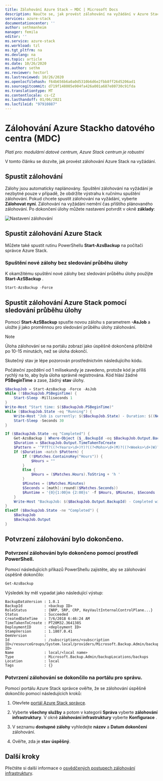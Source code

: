 ```yaml
---
title: Zálohování Azure Stack – MDC | Microsoft Docs
description: Naučte se, jak provést zálohování na vyžádání v Azure Stack pro modulární datové centrum (MDC).
services: azure-stack
documentationcenter: ''
author: sethmanheim
manager: femila
editor: ''
ms.service: azure-stack
ms.workload: tzl
ms.tgt_pltfrm: na
ms.devlang: na
ms.topic: article
ms.date: 10/26/2020
ms.author: sethm
ms.reviewer: hectorl
ms.lastreviewed: 10/26/2020
ms.openlocfilehash: f64b656b6a0a0d5310b6d6e2fbb8ff26d5206ad1
ms.sourcegitcommit: d719f148005e904fa426a001a687e80730c91fda
ms.translationtype: MT
ms.contentlocale: cs-CZ
ms.lasthandoff: 01/06/2021
ms.locfileid: "97910887"
---
```

# <a name="back-up-azure-stack---modular-data-center-mdc"></a>Zálohování Azure Stackho datového centra (MDC)

*Platí pro: modulární datové centrum, Azure Stack centrum je robustní*

V tomto článku se dozvíte, jak provést zálohování Azure Stack na vyžádání.

## <a name="start-backup"></a>Spustit zálohování

Zálohy jsou automaticky naplánovány. Spuštění zálohování na vyžádání je nezbytné pouze v případě, že obdržíte výstrahu k ručnímu spuštění zálohování. Pokud chcete spustit zálohování na vyžádání, vyberte **Zálohovat nyní**. Zálohování na vyžádání nemění čas příštího plánovaného zálohování. Po dokončení úlohy můžete nastavení potvrdit v okně **základy**:

![Nastavení zálohování](media/azure-stack-backup-back-up-azure-stack-tzl/on-demand-backup.png)

## <a name="start-azure-stack-backup"></a>Spustit zálohování Azure Stack

Můžete také spustit rutinu PowerShellu **Start-AzsBackup** na počítači správce Azure Stack.

### <a name="start-a-new-backup-without-job-progress-tracking"></a>Spuštění nové zálohy bez sledování průběhu úlohy

K okamžitému spuštění nové zálohy bez sledování průběhu úlohy použijte **Start-AzSBackup** .

```powershell
Start-AzsBackup -Force
```

## <a name="start-azure-stack-backup-with-job-progress-tracking"></a>Spustit zálohování Azure Stack pomocí sledování průběhu úlohy

Pomocí **Start-AzSBackup** spusťte novou zálohu s parametrem **-AsJob** a uložte ji jako proměnnou pro sledování průběhu úlohy zálohování.

> [!NOTE]
> Úloha zálohování se na portálu zobrazí jako úspěšně dokončená přibližně po 10-15 minutách, než se úloha dokončí.
>
> Skutečný stav je lépe pozorován prostřednictvím následujícího kódu.

Počáteční zpoždění od 1 milisekundy je zavedeno, protože kód je příliš rychlý na to, aby byla úloha správně registrována. Kód hlásí žádné **PSBeginTime** a zase, žádný **stav** úlohy.

```powershell
$BackupJob = Start-AzsBackup -Force -AsJob
While (!$BackupJob.PSBeginTime) {
    Start-Sleep -Milliseconds 1
}
Write-Host "Start time: $($BackupJob.PSBeginTime)"
While ($BackupJob.State -eq "Running") {
    Write-Host "Job is currently: $($BackupJob.State) - Duration: $((New-TimeSpan -Start ($BackupJob.PSBeginTime) -End (Get-Date)).ToString().Split(".")[0])"
    Start-Sleep -Seconds 30
}

If ($BackupJob.State -eq "Completed") {
    Get-AzsBackup | Where-Object {$_.BackupId -eq $BackupJob.Output.BackupId}
    $Duration = $BackupJob.Output.TimeTakenToCreate
    $Pattern = '^P?T?((?<Years>\d+)Y)?((?<Mohs>\d+)M)?((?<Weeks>\d+)W)?((?<Days>\d+)D)?(T((?<Hours>\d+)H)?((?<Minutes>\d+)M)?((?<Seconds>\d*(\.)?\d*)S)?)$'
    If ($Duration -match $Pattern) {
        If (!$Matches.ContainsKey("Hours")) {
            $Hours = ""
        } 
        Else {
            $Hours = ($Matches.Hours).ToString + 'h '
        }
        $Minutes = ($Matches.Minutes)
        $Seconds = [math]::round(($Matches.Seconds))
        $Runtime = '{0}{1:00}m {2:00}s' -f $Hours, $Minutes, $Seconds
    }
    Write-Host "BackupJob: $($BackupJob.Output.BackupId) - Completed with Status: $($BackupJob.Output.Status) - It took: $($Runtime) to run" -ForegroundColor Green
}
ElseIf ($BackupJob.State -ne "Completed") {
    $BackupJob
    $BackupJob.Output
}
```

## <a name="confirm-backup-has-completed"></a>Potvrzení zálohování bylo dokončeno.

### <a name="confirm-backup-has-completed-using-powershell"></a>Potvrzení zálohování bylo dokončeno pomocí prostředí PowerShell.

Pomocí následujících příkazů PowerShellu zajistěte, aby se zálohování úspěšně dokončilo:

```powershell
Get-AzsBackup
```

Výsledek by měl vypadat jako následující výstup:

```shell
BackupDataVersion : 1.0.1
BackupId          : <backup ID>
RoleStatus        : {NRP, SRP, CRP, KeyVaultInternalControlPlane...}
Status            : Succeeded
CreatedDateTime   : 7/6/2018 6:46:24 AM
TimeTakenToCreate : PT20M32.364138S
DeploymentID      : <deployment ID>
StampVersion      : 1.1807.0.41
OemVersion        : 
Id                : /subscriptions/<subscription ID>/resourceGroups/System.local/providers/Microsoft.Backup.Admin/backupLocations/local/backups/<backup ID>
Name              : local/<local name>
Type              : Microsoft.Backup.Admin/backupLocations/backups
Location          : local
Tags              : {}
```

### <a name="confirm-backup-has-completed-in-the-administrator-portal"></a>Potvrzení zálohování se dokončilo na portálu pro správu.

Pomocí portálu Azure Stack správce ověřte, že se zálohování úspěšně dokončilo pomocí následujících kroků:

1. Otevřete [portál Azure Stack správce](../../operator/azure-stack-manage-portals.md).

2. Vyberte **všechny služby** a potom v kategorii **Správa** vyberte **zálohování infrastruktury**. V okně **zálohování infrastruktury** vyberte **Konfigurace** .

3. V seznamu **dostupné zálohy** vyhledejte **název** a **Datum dokončení** zálohování.

4. Ověřte, zda je **stav** **úspěšný**.

## <a name="next-steps"></a>Další kroky

Přečtěte si další informace o [osvědčených postupech zálohování infrastruktury](azure-stack-backup-best-practices-tzl.md).
